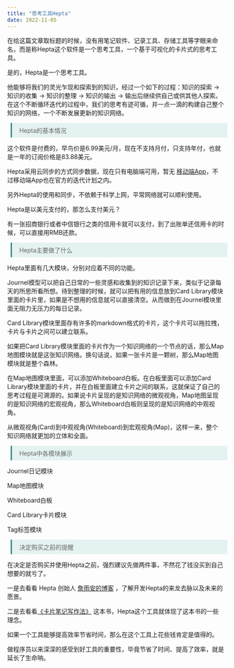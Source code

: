 ```yaml
---
title: "思考工具Hepta"
date: 2022-11-05
---
```


在给这篇文章取标题的时候，没有用笔记软件、记录工具、存储工具等字眼来命名，而是称Hepta这个软件是一个思考工具，一个基于可视化的卡片式的思考工具。

是的，Hepta是一个思考工具。

他能够将我们的灵光乍现和探索到的知识，经过一个如下的过程：知识的探索 → 知识的收集 → 知识的整理 → 知识的输出 → 输出后继续供自己或供其他人探索。
在这个不断循环迭代的过程中，我们的思考有迹可循，并一点一滴的构建自己整个知识的网络，一个不断发展更新的知识网络。

<p style="
      margin-left:0.6em !important;
      padding:0.5em 1.2em !important;
      border-left:3px solid rgba(15,148,136,1) !important;
      width:100%;
      box-sizing:border-box !important;
      background-color:rgba(15,148,136,0.1) !important;
      color:#666 !important"
>
Hepta的基本情况
</p>

这个软件是付费的，早鸟价是6.99美元/月，现在不支持月付，只支持年付，也就是一年的订阅价格是83.88美元。

Hepta采用云同步的方式同步数据，现在只有电脑端可用，暂无 [移动端App](https://heptaplatforms.notion.site/Heptabase-Public-Roadmap-3f4fa6e915b1419487514a268e0a26c5)，不过移动端App也在官方的迭代计划之内。

另外Hepta的使用和同步，不依赖于科学上网，平常网络就可以顺利使用。

Hepta是以美元支付的，那怎么支付美元？

有一张招商银行或者中信银行之类的信用卡就可以支付，到了出账单还信用卡的时候，可以直接用RMB还款。

<p style="
      margin-left:0.6em !important;
      padding:0.5em 1.2em !important;
      border-left:3px solid rgba(15,148,136,1) !important;
      width:100%;
      box-sizing:border-box !important;
      background-color:rgba(15,148,136,0.1) !important;
      color:#666 !important"
>
Hepta主要做了什么</p>

Hepta里面有几大模块，分别对应着不同的功能。

Journel模型可以把自己日常的一些灵感和收集到的知识记录下来，类似于记录每天的所思所看所想。待到整理的时候，就可以把有用的信息放到Card Library模块里面的卡片里，如果是不想用的信息就可以直接清空。从而做到在Journel模块里面无阻力无压力的每日记录。

Card Library模块里面存有许多的markdown格式的卡片，这个卡片可以拖拉拽，卡片与卡片之间可以建立联系。

如果把Card Library模块里面的卡片作为一个知识网络的一个节点的话，那么Map地图模块就是这张知识网络。换句话说，如果一张卡片是一颗树，那么Map地图模块就是整个森林。

在Map地图模块里面，可以添加Whiteboard白板。在白板里面可以添加Card Library模块里面的卡片，并在白板里面建立卡片之间的联系，这就保证了自己的思考过程是可溯源的。如果说卡片呈现的是知识网络的微观视角，Map地图呈现的是知识网络的宏观视角，那么Whiteboard白板则呈现的是知识网络的中观视角。

从微观视角(Card)到中观视角(Whiteboard)到宏观视角(Map)，这样一来，整个知识网络就更加的立体和全面。

<p style="
      margin-left:0.6em !important;
      padding:0.5em 1.2em !important;
      border-left:3px solid rgba(15,148,136,1) !important;
      width:100%;
      box-sizing:border-box !important;
      background-color:rgba(15,148,136,0.1) !important;
      color:#666 !important"
>
Hepta中各模块展示</p>

Journel日记模块

Map地图模块

Whiteboard白板

Card Library卡片模块

Tag标签模块

<p style="
      margin-left:0.6em !important;
      padding:0.5em 1.2em !important;
      border-left:3px solid rgba(15,148,136,1) !important;
      width:100%;
      box-sizing:border-box !important;
      background-color:rgba(15,148,136,0.1) !important;
      color:#666 !important"
>
决定购买之前的提醒</p>

在决定是否购买并使用Hepta之前，强烈建议先做两件事，不然花了钱没买到自己想要的就亏了。

一是去看看 Hepta 创始人 [詹雨安的博客](https://alanchan1209.medium.com/) ，了解开发Hepta的来龙去脉以及未来的愿景。

二是去看看[《卡片笔记写作法》](https://weread.qq.com/web/bookDetail/3d8326d072552e803d87c41) 这本书，Hepta这个工具就体现了这本书的一些理念。

如果一个工具能够提高效率节省时间，那么在这个工具上花些钱肯定是值得的。

做程序员以来深深的感受到好工具的重要性，毕竟节省了时间、提高了效率，就是延长了生命呐。

